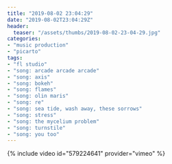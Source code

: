 ```yaml
---
title: "2019-08-02 23:04:29"
date: "2019-08-02T23:04:29Z"
header:
  teaser: "/assets/thumbs/2019-08-02-23-04-29.jpg"
categories:
- "music production"
- "picarto"
tags:
- "fl studio"
- "song: arcade arcade arcade"
- "song: axis"
- "song: bokeh"
- "song: flames"
- "song: olin maris"
- "song: re"
- "song: sea tide, wash away, these sorrows"
- "song: stress"
- "song: the mycelium problem"
- "song: turnstile"
- "song: you too"
---
```

{% include video id="579224641" provider="vimeo" %}
